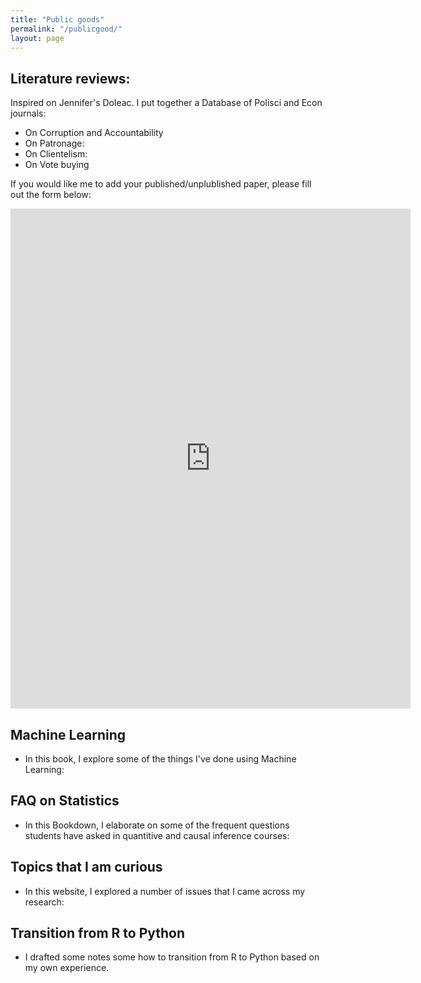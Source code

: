 ```yaml
---
title: "Public goods"
permalink: "/publicgood/"
layout: page
---
```


## Literature reviews: 

Inspired on Jennifer's Doleac. I put together a Database of Polisci and Econ journals: 

 - On Corruption and Accountability
 - On Patronage:
 - On Clientelism:
 - On Vote buying

If you would like me to add your published/unplublished paper, please fill out the form below:

<iframe src="https://docs.google.com/forms/d/e/1FAIpQLSd1Erf2ql-jXfvQhsjt3Wwn7uxhehd7/viewform?embedded=true" width="640" height="800" frameborder="0" marginheight="0" marginwidth="0">Loading…</iframe>

## Machine Learning

- In this book, I explore some of the things I've done using Machine Learning: 

## FAQ on Statistics

- In this Bookdown, I elaborate on some of the frequent questions students have asked in quantitive and causal inference courses: 

## Topics that I am curious

- In this website, I explored a number of issues that I came across my research:

## Transition from R to Python

- I drafted some notes some how to transition from R to Python based on my own experience. 
